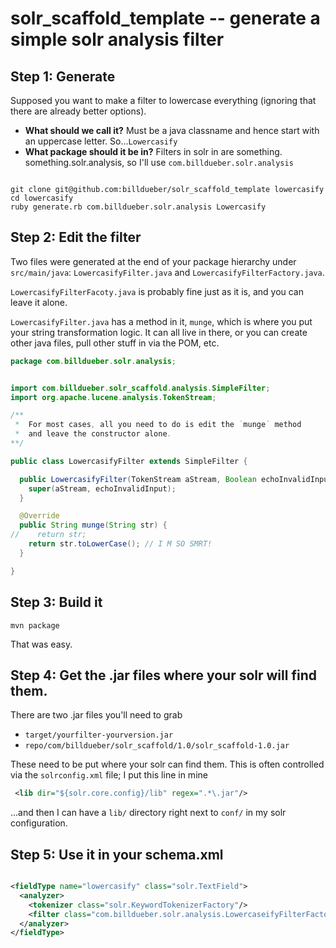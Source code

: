 # solr_scaffold_template -- generate a simple solr analysis filter

## Step 1: Generate

Supposed you want to make a filter to lowercase everything (ignoring
that there are already better options).

* **What should we call it?** Must be a java classname and hence start 
  with an uppercase letter. So...`Lowercasify`
* **What package should it be in?** Filters in solr in are something.
  something.solr.analysis, so I'll use `com.billdueber.solr.analysis`

```shell

git clone git@github.com:billdueber/solr_scaffold_template lowercasify
cd lowercasify
ruby generate.rb com.billdueber.solr.analysis Lowercasify

```

## Step 2: Edit the filter

Two files were generated at the end of your package hierarchy under
`src/main/java`: `LowercasifyFilter.java` and `LowercasifyFilterFactory.java`.

`LowercasifyFilterFacoty.java` is probably fine just as it is, and you can 
leave it alone.

`LowercasifyFilter.java` has a method in it, `munge`, which is where you 
put your string transformation logic. It can all live in there, or you can 
create other java files, pull other stuff in via the POM, etc.

```java
package com.billdueber.solr.analysis;


import com.billdueber.solr_scaffold.analysis.SimpleFilter;
import org.apache.lucene.analysis.TokenStream;

/**
 *  For most cases, all you need to do is edit the `munge` method
 *  and leave the constructor alone.
**/

public class LowercasifyFilter extends SimpleFilter {

  public LowercasifyFilter(TokenStream aStream, Boolean echoInvalidInput) {
    super(aStream, echoInvalidInput);
  }

  @Override
  public String munge(String str) {
//    return str;
    return str.toLowerCase(); // I M SO SMRT!
  }

}


```

## Step 3: Build it

```shell
mvn package
```

That was easy.

## Step 4: Get the .jar files where your solr will find them.

There are two .jar files you'll need to grab
* `target/yourfilter-yourversion.jar`
* `repo/com/billdueber/solr_scaffold/1.0/solr_scaffold-1.0.jar`

These need to be put where your solr can find them. This is often 
controlled via the `solrconfig.xml` file; I put this line in mine

```xml
 <lib dir="${solr.core.config}/lib" regex=".*\.jar"/>
```

...and then I can have a `lib/` directory right next to `conf/` in my solr 
configuration. 

## Step 5: Use it in your schema.xml

```xml

<fieldType name="lowercasify" class="solr.TextField">
  <analyzer>
    <tokenizer class="solr.KeywordTokenizerFactory"/>
    <filter class="com.billdueber.solr.analysis.LowercaseifyFilterFactory"/>
  </analyzer>
</fieldType>


```